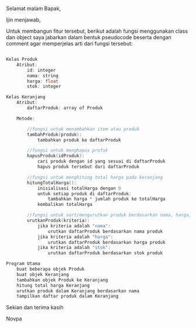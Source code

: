 Selamat malam Bapak,

Ijin menjawab,

Untuk membangun fitur tersebut, berikut adalah fungsi menggunakan class dan
object saya jabarkan dalam bentuk pseudocode beserta dengan comment agar
memperjelas arti dari fungsi tersebut:

```cpp

Kelas Produk
    Atribut:
        id: integer
        nama: string
        harga: float
        stok: integer

Kelas Keranjang
    Atribut:
        daftarProduk: array of Produk

    Metode:

        //fungsi untuk menambahkan item atau produk
        tambahProduk(produk):
            tambahkan produk ke daftarProduk

        //fungsi untuk menghapus profuk
        hapusProduk(idProduk):
            cari produk dengan id yang sesuai di daftarProduk
            hapus produk tersebut dari daftarProduk

        //fungsi untuk menghitung total harga pada keranjang
        hitungTotalHarga():
            inisialisasi totalHarga dengan 0
            untuk setiap produk di daftarProduk:
                tambahkan harga * jumlah produk ke totalHarga
            kembalikan totalHarga

        //fungsi untuk sort/mengurutkan produk berdasarkan nama, harga, dan stok
        urutkanProduk(kriteria):
            jika kriteria adalah "nama":
                urutkan daftarProduk berdasarkan nama produk
            jika kriteria adalah "harga":
                urutkan daftarProduk berdasarkan harga produk
            jika kriteria adalah "stok":
                urutkan daftarProduk berdasarkan stok produk

Program Utama
    buat beberapa objek Produk
    buat objek Keranjang
    tambahkan objek Produk ke Keranjang
    hitung total harga Keranjang
    urutkan produk dalam Keranjang berdasarkan nama
    tampilkan daftar produk dalam Keranjang

```

Sekian dan terima kasih

Novpa

